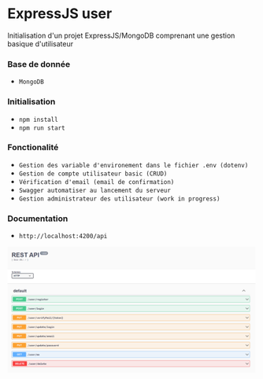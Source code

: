 # ExpressJS user

Initialisation d'un projet ExpressJS/MongoDB comprenant une gestion basique d'utilisateur

### Base de donnée

- ```MongoDB```

### Initialisation

- ```npm install```
- ```npm run start```

### Fonctionalité

- ```Gestion des variable d'environement dans le fichier .env (dotenv)```
- ```Gestion de compte utilisateur basic (CRUD)```
- ```Vérification d'email (email de confirmation)```
- ```Swagger automatiser au lancement du serveur```
- ```Gestion administrateur des utilisateur (work in progress)```

### Documentation

- ```http://localhost:4200/api```

![Documentation Image](assets/swaggerView.png)
